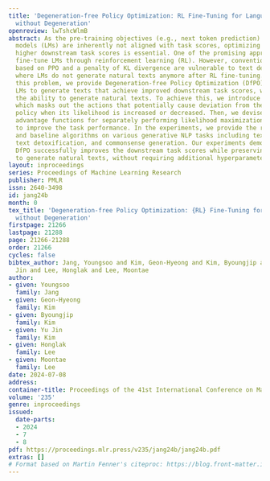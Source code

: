 ```yaml
---
title: 'Degeneration-free Policy Optimization: RL Fine-Tuning for Language Models
  without Degeneration'
openreview: lwTshcWlmB
abstract: As the pre-training objectives (e.g., next token prediction) of language
  models (LMs) are inherently not aligned with task scores, optimizing LMs to achieve
  higher downstream task scores is essential. One of the promising approaches is to
  fine-tune LMs through reinforcement learning (RL). However, conventional RL methods
  based on PPO and a penalty of KL divergence are vulnerable to text degeneration
  where LMs do not generate natural texts anymore after RL fine-tuning. To address
  this problem, we provide Degeneration-free Policy Optimization (DfPO) that can fine-tune
  LMs to generate texts that achieve improved downstream task scores, while preserving
  the ability to generate natural texts. To achieve this, we introduce KL-masking
  which masks out the actions that potentially cause deviation from the reference
  policy when its likelihood is increased or decreased. Then, we devise truncated
  advantage functions for separately performing likelihood maximization and minimization
  to improve the task performance. In the experiments, we provide the results of DfPO
  and baseline algorithms on various generative NLP tasks including text continuation,
  text detoxification, and commonsense generation. Our experiments demonstrate that
  DfPO successfully improves the downstream task scores while preserving the ability
  to generate natural texts, without requiring additional hyperparameter search.
layout: inproceedings
series: Proceedings of Machine Learning Research
publisher: PMLR
issn: 2640-3498
id: jang24b
month: 0
tex_title: 'Degeneration-free Policy Optimization: {RL} Fine-Tuning for Language Models
  without Degeneration'
firstpage: 21266
lastpage: 21288
page: 21266-21288
order: 21266
cycles: false
bibtex_author: Jang, Youngsoo and Kim, Geon-Hyeong and Kim, Byoungjip and Kim, Yu
  Jin and Lee, Honglak and Lee, Moontae
author:
- given: Youngsoo
  family: Jang
- given: Geon-Hyeong
  family: Kim
- given: Byoungjip
  family: Kim
- given: Yu Jin
  family: Kim
- given: Honglak
  family: Lee
- given: Moontae
  family: Lee
date: 2024-07-08
address:
container-title: Proceedings of the 41st International Conference on Machine Learning
volume: '235'
genre: inproceedings
issued:
  date-parts:
  - 2024
  - 7
  - 8
pdf: https://proceedings.mlr.press/v235/jang24b/jang24b.pdf
extras: []
# Format based on Martin Fenner's citeproc: https://blog.front-matter.io/posts/citeproc-yaml-for-bibliographies/
---
```

